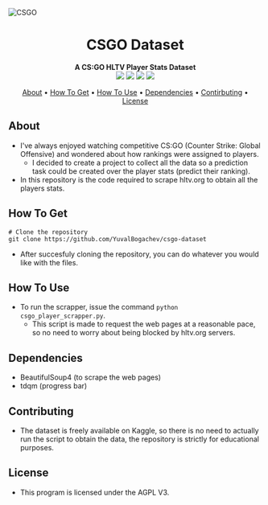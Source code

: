 ![CSGO](https://repository-images.githubusercontent.com/20169581/3fbcf480-71c7-11ea-8d8d-5be3b385641d)

<center><h1>CSGO Dataset</h1></center>
<center><b>A CS:GO HLTV Player Stats Dataset</b></center>

<center><img src="https://img.shields.io/github/issues/YuvalBogachev/csgo-dataset"> <img src="https://img.shields.io/github/forks/YuvalBogachev/csgo-dataset"> <img src="https://img.shields.io/github/stars/YuvalBogachev/csgo-dataset"> <img src="https://img.shields.io/github/license/YuvalBogachev/csgo-dataset"></center>

<p align="center">
  <a href="#about">About</a> •
  <a href="#how-to-get">How To Get</a> •
  <a href="#how-to-use">How To Use</a> •
  <a href="#dependencies">Dependencies</a> •
  <a href="#contributing">Contirbuting</a> •
  <a href="#license">License</a>
</p>

## About
- I've always enjoyed watching competitive CS:GO (Counter Strike: Global Offensive) and wondered about how rankings were assigned to players.
    - I decided to create a project to collect all the data so a prediction task could be created over the player stats (predict their ranking).
- In this repository is the code required to scrape hltv.org to obtain all the players stats.

## How To Get

```
# Clone the repository
git clone https://github.com/YuvalBogachev/csgo-dataset
```
- After succesfuly cloning the repository, you can do whatever you would like with the files.

## How To Use
- To run the scrapper, issue the command `python csgo_player_scrapper.py`.
    - This script is made to request the web pages at a reasonable pace, so no need to worry about being blocked by hltv.org servers.

## Dependencies
- BeautifulSoup4 (to scrape the web pages)
- tdqm (progress bar)

## Contributing
- The dataset is freely available on Kaggle, so there is no need to actually run the script to obtain the data, the repository is strictly for educational purposes.

## License
- This program is licensed under the AGPL V3.